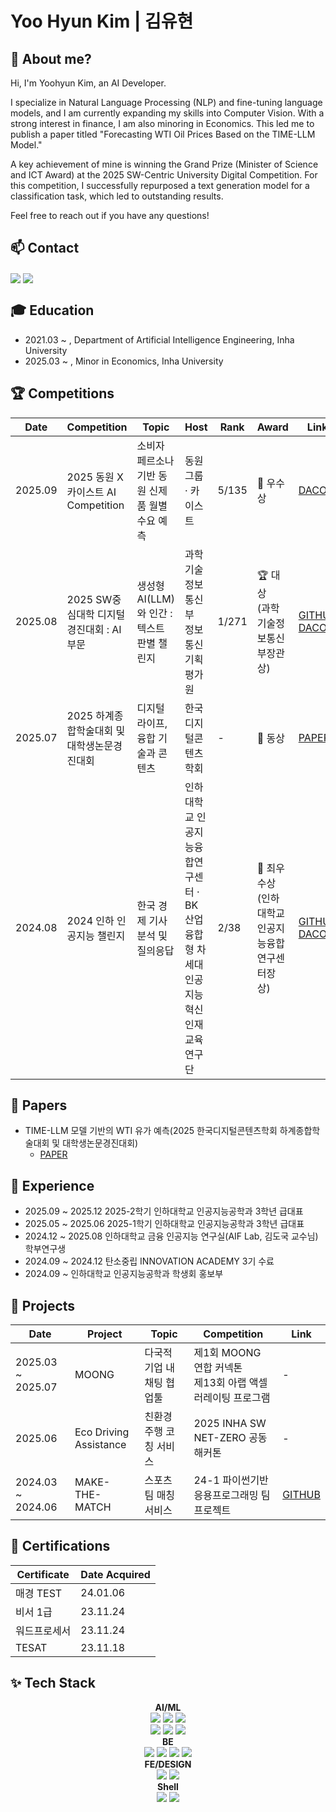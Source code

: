 # Yoo Hyun Kim | 김유현

## 👋 About me?
Hi, I'm Yoohyun Kim, an AI Developer.

I specialize in Natural Language Processing (NLP) and fine-tuning language models, and I am currently expanding my skills into Computer Vision. With a strong interest in finance, I am also minoring in Economics. This led me to publish a paper titled "Forecasting WTI Oil Prices Based on the TIME-LLM Model."

A key achievement of mine is winning the Grand Prize (Minister of Science and ICT Award) at the 2025 SW-Centric University Digital Competition. For this competition, I successfully repurposed a text generation model for a classification task, which led to outstanding results.

Feel free to reach out if you have any questions!

## 📫 Contact

<a href="mailto:uuuhyun.kim@gmail.com"><img src="https://img.shields.io/badge/uuuhyun.kim@gmail.com-D14836?style=for-the-badge&logo=gmail&logoColor=white" style="vertical-align: middle;"/></a>
<a href="https://www.instagram.com/u_hyuuun/"><img src="https://img.shields.io/badge/@u_hyuuun-9c38d1?style=for-the-badge&logo=instagram&logoColor=white" style="vertical-align: middle;"/></a>

## 🎓 Education

- 2021.03 ~ , Department of Artificial Intelligence Engineering, Inha University
- 2025.03 ~ , Minor in Economics, Inha University


## 🏆 Competitions

| Date | Competition | Topic | Host | Rank | Award | Link |
| --- | --- | --- | --- | --- | --- | --- |
| 2025.09 | 2025 동원 X 카이스트 AI Competition | 소비자 페르소나 기반 동원 신제품 월별 수요 예측 | 동원그룹 · 카이스트 | 5/135 | 🥉 우수상 | [DACON](https://dacon.io/competitions/official/236546/overview/description) |
| 2025.08 | 2025 SW중심대학 디지털 경진대회 : AI부문 | 생성형 AI(LLM)와 인간 : 텍스트 판별 챌린지 | 과학기술정보통신부<br>정보통신기획평가원 | 1/271 | 🏆 대상<br>(과학기술정보통신부장관상) | [GITHUB](https://github.com/AI-IDLE/2025-digital-aigt-detection) [DACON](https://dacon.io/competitions/official/236473/overview/description) |
| 2025.07 | 2025 하계종합학술대회 및 대학생논문경진대회 | 디지털 라이프, 융합 기술과 콘텐츠 | 한국디지털콘텐츠학회 | - | 🥉 동상 | [PAPER](https://github.com/uuuhyun/Time-LLM/blob/main/TIME-LLM%20%EB%AA%A8%EB%8D%B8%20%EA%B8%B0%EB%B0%98%EC%9D%98%20WTI%20%EC%9C%A0%EA%B0%80%20%EC%98%88%EC%B8%A1.pdf) |
| 2024.08 | 2024 인하 인공지능 챌린지 | 한국 경제 기사 분석 및 질의응답 | 인하대학교 인공지능융합연구센터 · BK 산업융합형 차세대 인공지능 혁신인재 교육연구단 | 2/38 | 🥈 최우수상<br>(인하대학교 인공지능융합연구센터장상) | [GITHUB](https://github.com/InJiGong/2024-Inha-AI-Challenge) [DACON](https://dacon.io/competitions/official/236291/overview/description) |


## 📄 Papers

- TIME-LLM 모델 기반의 WTI 유가 예측(2025 한국디지털콘텐츠학회 하계종합학술대회 및 대학생논문경진대회)
  - [PAPER](https://github.com/uuuhyun/Time-LLM/blob/main/TIME-LLM%20%EB%AA%A8%EB%8D%B8%20%EA%B8%B0%EB%B0%98%EC%9D%98%20WTI%20%EC%9C%A0%EA%B0%80%20%EC%98%88%EC%B8%A1.pdf)



## 💼 Experience

- 2025.09 ~ 2025.12 2025-2학기 인하대학교 인공지능공학과 3학년 급대표
- 2025.05 ~ 2025.06 2025-1학기 인하대학교 인공지능공학과 3학년 급대표
- 2024.12 ~ 2025.08 인하대학교 금융 인공지능 연구실(AIF Lab, 김도국 교수님) 학부연구생
- 2024.09 ~ 2024.12 탄소중립 INNOVATION ACADEMY 3기 수료
- 2024.09 ~ 인하대학교 인공지능공학과 학생회 홍보부


## 🚀 Projects

| Date | Project | Topic | Competition | Link |
| --- | --- | --- | --- |--- |
| 2025.03 ~ 2025.07 | MOONG | 다국적 기업 내 채팅 협업툴 | 제1회 MOONG 연합 커넥톤<br>제13회 아랩 액셀러레이팅 프로그램 | - |
| 2025.06 | Eco Driving Assistance | 친환경 주행 코칭 서비스 |2025 INHA SW NET-ZERO 공동해커톤 | - |
| 2024.03 ~ 2024.06 | MAKE-THE-MATCH | 스포츠 팀 매칭 서비스 | 24-1 파이썬기반응용프로그래밍 팀프로젝트 | [GITHUB](https://github.com/uuuhyun/Make-The-Match) |



## 📜 Certifications

| Certificate | Date Acquired |
| --- | --- |
| 매경 TEST | 24.01.06 |
| 비서 1급 | 23.11.24 |
| 워드프로세서 | 23.11.24 |
| TESAT | 23.11.18 |


## ✨ Tech Stack
<div align="center">
  <b>AI/ML</b><br>
  <img src="https://img.shields.io/badge/python-3670A0?style=for-the-badge&logo=python&logoColor=ffdd54" />
  <img src="https://img.shields.io/badge/pandas-150458.svg?style=for-the-badge&logo=pandas&logoColor=white" />
  <img src="https://img.shields.io/badge/numpy-4d77cf.svg?style=for-the-badge&logo=numpy&logoColor=white" /><br>
  <img src="https://img.shields.io/badge/PyTorch-EE4C2C?style=for-the-badge&logo=pytorch&logoColor=white" />
  <img src="https://img.shields.io/badge/TensorFlow-FF6F00?style=for-the-badge&logo=tensorflow&logoColor=white" />
  <img src="https://img.shields.io/badge/FAISS-0081FB?style=for-the-badge&logo=meta&logoColor=white" />
  <br>
  <b>BE</b><br>
  <img src="https://img.shields.io/badge/MySQL-4479A1?style=for-the-badge&logo=mysql&logoColor=white" />
  <img src="https://img.shields.io/badge/Firebase-FFCA28?style=for-the-badge&logo=firebase&logoColor=black" />
  <img src="https://img.shields.io/badge/Flask-000000?style=for-the-badge&logo=flask&logoColor=white" />
  <img src="https://img.shields.io/badge/SQLite-003B57?style=for-the-badge&logo=sqlite&logoColor=white" />
  <br>
  <b>FE/DESIGN</b><br>
  <img src="https://img.shields.io/badge/React-61DAFB?style=for-the-badge&logo=react&logoColor=black" />
  <img src="https://img.shields.io/badge/Figma-F24E1E?style=for-the-badge&logo=figma&logoColor=white" />
  <br>
  <b>Shell</b><br>
  <img src="https://img.shields.io/badge/Bash-4EAA25?style=for-the-badge&logo=gnubash&logoColor=white" />
  <img src="https://img.shields.io/badge/Git-F05032?style=for-the-badge&logo=git&logoColor=white" />
</div>

